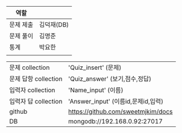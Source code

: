 <!-- - refer : screen definition
- 문제 제출자 작성 하기 : 4지 선다형, 5문항, 문항마다 다른 점수, 정답 입력
- 응시자 문제 풀기 : 응시자 이름 입력 -> 문제 풀기 -> 다음 응시자 여부(계속:c, 종료:x)
- 통계 : 각 응시자 채점, 과목 평균 표시
- Naming Rule(Sample) : Prefix(num_, str_, list_, dict_, mixed_)
- Dabase 설계 규칙 : 한 shell에는 묶음 datatype 안 넣기
- 산출물 : README.md(구성원별 역할 기록), 동작 Youtube 작성 -->

|역할||
|--|--|
|문제 제출|김덕재(DB)|
|문제 풀이|김명준|
|통계|박요한|
|||

|||
|--|--|
|문제 collection|'Quiz_insert' (문제)|
|문제 답항 collection|'Quiz_answer' (보기,점수,정답)|
|입력자 collection|'Name_input' (이름)|
|입력자 답 collection|'Answer_input' (이름id,문제id,입력)|
|github|https://github.com/sweetmjkim/docs|
|DB|mongodb://192.168.0.92:27017|